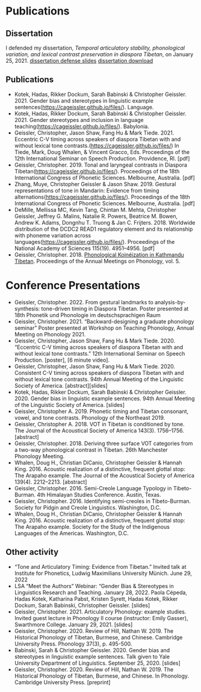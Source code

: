 # Publications


## Dissertation

I defended my dissertation, *Temporal articulatory stability, phonological variation, and lexical contrast preservation in diaspora Tibetan*, on January 25, 2021.
[dissertation defense slides](https://cageissler.github.io/files/Geissler_defense_sildes.pdf)
[dissertation download](https://cageissler.github.io/files/Geissler_dissertation_April2021.pdf)


## Publications

- Kotek, Hadas, Rikker Dockum, Sarah Babinski & Christopher Geissler. 2021. Gender bias and stereotypes in linguistic example sentences(https://cageissler.github.io/files/). Language.
- Kotek, Hadas, Rikker Dockum, Sarah Babinski & Christopher Geissler. 2021. Gender stereotypes and inclusion in language teaching(https://cageissler.github.io/files/). Babylonia.
- Geissler, Christopher, Jason Shaw, Fang Hu & Mark Tiede. 2021. Eccentric C-V timing across speakers of diaspora Tibetan with and without lexical tone contrasts.(https://cageissler.github.io/files/) In Tiede, Mark, Doug Whalen, & Vincent Gracco, Eds. Proceedings of the 12th International Seminar on Speech Production. Providence, RI. [pdf]
- Geissler, Christopher. 2019. Tonal and laryngeal contrasts in Diaspora Tibetan(https://cageissler.github.io/files/). Proceedings of the 18th International Congress of Phonetic Sciences. Melbourne, Australia. [pdf]
- Zhang, Muye, Christopher Geissler & Jason Shaw. 2019. Gestural representations of tone in Mandarin: Evidence from timing alternations(https://cageissler.github.io/files/). Proceedings of the 18th International Congress of Phonetic Sciences. Melbourne, Australia. [pdf]
- DeMille, Mellissa MC, Kevin Tang, Chintan M. Mehta, Christopher Geissler, Jeffrey G. Malins, Natalie R. Powers, Beatrice M. Bowen, Andrew K. Adams, Dongnhu T. Truong & Jan C. Frijters. 2018. Worldwide distribution of the DCDC2 READ1 regulatory element and its relationship with phoneme variation across languages(https://cageissler.github.io/files/). Proceedings of the National Academy of Sciences 115(19). 4951–4956. [pdf]
- Geissler, Christopher. 2018. [Phonological Koinéization in Kathmandu Tibetan](https://cageissler.github.io/files/Geissler%20-%202018%20%20Phonological%20Koineization%20in%20Kathmandu%20Tibetan.pdf). Proceedings of the Annual Meetings on Phonology, vol. 5.

# Conference Presentations

- Geissler, Christopher. 2022. From gestural landmarks to analysis-by-synthesis: tone-driven timing in Diaspora Tibetan. Poster presented at 18th Phonetik und Phonologie im deutschsprachigen Raum
- Geissler, Christopher. 2021. “Backward-designing a graduate phonology seminar” Poster presented at Workshop on Teaching Phonology, Annual Meeting on Phonology 2021.
- Geissler, Christopher, Jason Shaw, Fang Hu & Mark Tiede. 2020. “Eccentric C-V timing across speakers of diaspora Tibetan with and without lexical tone contrasts.” 12th International Seminar on Speech Production. [poster], [6 minute video].
- Geissler, Christopher, Jason Shaw, Fang Hu & Mark Tiede. 2020. Consistent C-V timing across speakers of diaspora Tibetan with and without lexical tone contrasts. 94th Annual Meeting of the Linguistic Society of America. [abstract][slides]
- Kotek, Hadas, Rikker Dockum, Sarah Babinski & Christopher Geissler. 2020. Gender bias in linguistic example sentences. 94th Annual Meeting of the Linguistic Society of America. [slides]
- Geissler, Christopher A. 2019. Phonetic timing and Tibetan consonant, vowel, and tone contrasts. Phonology of the Northeast 2019.
- Geissler, Christopher A. 2018. VOT in Tibetan is conditioned by tone. The Journal of the Acoustical Society of America 143(3). 1756–1756. [abstract]
- Geissler, Christopher. 2018. Deriving three surface VOT categories from a two-way phonological contrast in Tibetan. 26th Manchester Phonology Meeting.
- Whalen, Doug H., Christian DiCanio, Christopher Geissler & Hannah King. 2016. Acoustic realization of a distinctive, frequent glottal stop: The Arapaho example. The Journal of the Acoustical Society of America 139(4). 2212–2213. [abstract]
- Geissler, Christopher. 2016. Semi-Creole Language Typology in Tibeto-Burman. 4th Himalayan Studies Conference. Austin, Texas.
- Geissler, Christopher. 2016. Identifying semi-creoles in Tibeto-Burman. Society for Pidgin and Creole Linguistics. Washington, D.C.
- Whalen, Doug H., Christian DiCanio, Christopher Geissler & Hannah King. 2016. Acoustic realization of a distinctive, frequent glottal stop: The Arapaho example. Society for the Study of the Indigenous Languages of the Americas. Washington, D.C.


## Other activity

- “Tone and Articulatory Timing: Evidence from Tibetan.” Invited talk at Institute for Phonetics, Ludwig Maximilians University Münich. June 29, 2022
- LSA “Meet the Authors” Webinar: “Gender Bias & Stereotypes in Linguistics Research and Teaching. January 28, 2022. Paola Cépeda, Hadas Kotek, Katharina Pabst, Kristen Syrett, Hadas Kotek, Rikker Dockum, Sarah Babinski, Christopher Geissler. [slides]
- Geissler, Christopher. 2021. Articulatory Phonology: example studies. Invited guest lecture in Phonology II course (instructor: Emily Gasser), Swarthmore College. January 29, 2021. [slides]
- Geissler, Christopher. 2020. Review of Hill, Nathan W. 2019. The Historical Phonology of Tibetan,
Burmese, and Chinese. Cambridge University Press. Phonology 37(3), p. 495-500.
- Babinski, Sarah & Christopher Geissler. 2020. Gender bias and stereotypes in linguistic example sentences. Talk given to Yale University Department of Linguistics. September 25, 2020. [slides]
- Geissler, Christopher. 2020. Review of Hill, Nathan W. 2019. The Historical Phonology of Tibetan, Burmese, and Chinese. In Phonology. Cambridge University Press. [preprint]

